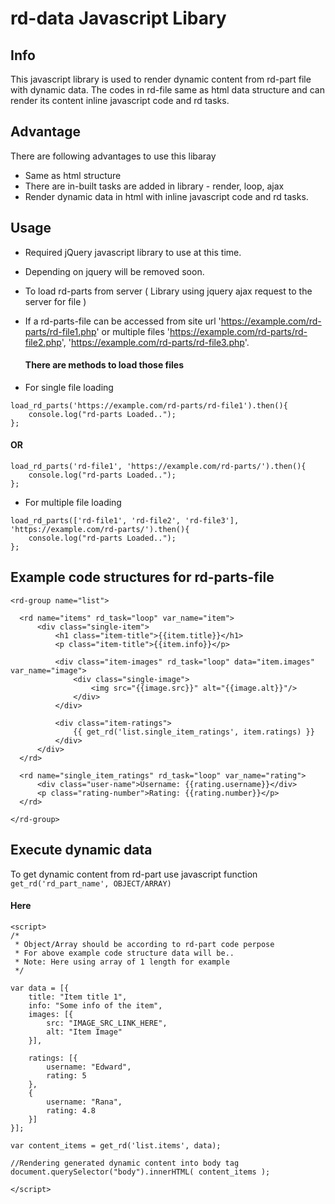 # rd-data Javascript Libary
## Info
This javascript library is used to render dynamic content from rd-part file with dynamic data.
The codes in rd-file same as html data structure and can render its content inline javascript code and rd tasks.

## Advantage
There are following advantages to use this libaray
- Same as html structure
- There are in-built tasks are added in library - render, loop, ajax
- Render dynamic data in html with inline javascript code and rd tasks.

## Usage
- Required jQuery javascript library to use at this time.
- Depending on jquery will be removed soon.

- To load rd-parts from server ( Library using jquery ajax request to the server for file )
- If a rd-parts-file can be accessed from site url 'https://example.com/rd-parts/rd-file1.php'
  or multiple files 'https://example.com/rd-parts/rd-file2.php', 'https://example.com/rd-parts/rd-file3.php'.
  
  #### There are methods to load those files
 - For single file loading
  ```
  load_rd_parts('https://example.com/rd-parts/rd-file1').then(){
      console.log("rd-parts Loaded..");
  };
  ```
  #### OR
  ```
  load_rd_parts('rd-file1', 'https://example.com/rd-parts/').then(){
      console.log("rd-parts Loaded..");
  };
  ```
  
  
  - For multiple file loading
  
  ```
  load_rd_parts(['rd-file1', 'rd-file2', 'rd-file3'], 'https://example.com/rd-parts/').then(){
      console.log("rd-parts Loaded..");
  };
  ```
  ## Example code structures for rd-parts-file
  
  ```
  <rd-group name="list">

	<rd name="items" rd_task="loop" var_name="item">
		<div class="single-item">
			<h1 class="item-title">{{item.title}}</h1>
			<p class="item-title">{{item.info}}</p>

			<div class="item-images" rd_task="loop" data="item.images" var_name="image">
				<div class="single-image">
					<img src="{{image.src}}" alt="{{image.alt}}"/>
				</div>
			</div>

			<div class="item-ratings">
				{{ get_rd('list.single_item_ratings', item.ratings) }}
			</div>
		</div>
	</rd>

	<rd name="single_item_ratings" rd_task="loop" var_name="rating">
		<div class="user-name">Username: {{rating.username}}</div>
		<p class="rating-number">Rating: {{rating.number}}</p>
	</rd>

</rd-group>
```
## Execute dynamic data
To get dynamic content from rd-part use javascript function ``get_rd('rd_part_name', OBJECT/ARRAY)``
#### Here

```
<script>
/*
 * Object/Array should be according to rd-part code perpose
 * For above example code structure data will be..
 * Note: Here using array of 1 length for example
 */

var data = [{
    title: "Item title 1",
    info: "Some info of the item",
    images: [{
    	src: "IMAGE_SRC_LINK_HERE",
    	alt: "Item Image"
    }],

    ratings: [{
    	username: "Edward",
    	rating: 5
    },
    {
    	username: "Rana",
    	rating: 4.8
    }]
}];

var content_items = get_rd('list.items', data);

//Rendering generated dynamic content into body tag
document.querySelector("body").innerHTML( content_items );

</script>
```



